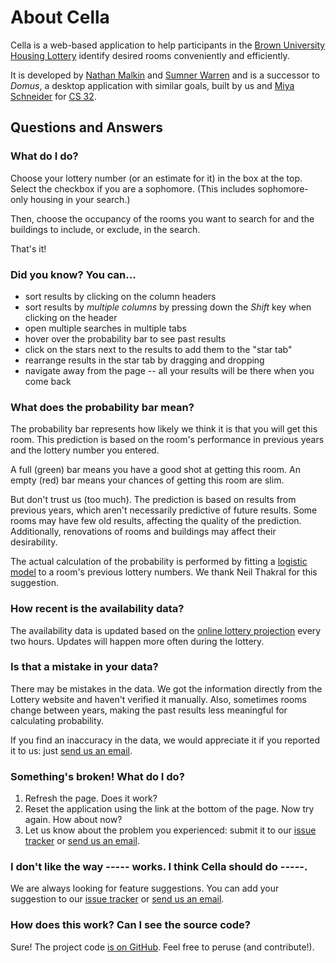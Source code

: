 About Cella
===========
Cella is a web-based application to help participants in the [Brown University](http://www.brown.edu/) [Housing Lottery](http://reslife.brown.edu/current_students/lottery/about.html) identify desired rooms conveniently and efficiently.

It is developed by [Nathan Malkin][] and [Sumner Warren][] and is a successor to _Domus_, a desktop application with similar goals, built by us and [Miya Schneider][] for [CS 32](http://cs.brown.edu/courses/csci0320.html).


Questions and Answers
---------------------

### What do I do?
Choose your lottery number (or an estimate for it) in the box at the top. Select the checkbox if you are a sophomore. (This includes sophomore-only housing in your search.)

Then, choose the occupancy of the rooms you want to search for and the buildings to include, or exclude, in the search.

That's it!

### Did you know? You can...

* sort results by clicking on the column headers
* sort results by *multiple columns* by pressing down the *Shift* key when clicking on the header
* open multiple searches in multiple tabs
* hover over the probability bar to see past results
* click on the stars next to the results to add them to the "star tab"
* rearrange results in the star tab by dragging and dropping
* navigate away from the page -- all your results will be there when you come back

### What does the probability bar mean?
The probability bar represents how likely we think it is that you will get this room. This prediction is based on the room's performance in previous years and the lottery number you entered.

A full (green) bar means you have a good shot at getting this room. An empty (red) bar means your chances of getting this room are slim.

But don't trust us (too much). The prediction is based on results from previous years, which aren't necessarily predictive of future results. Some rooms may have few old results, affecting the quality of the prediction. Additionally, renovations of rooms and buildings may affect their desirability.

The actual calculation of the probability is performed by fitting a [logistic model](http://en.wikipedia.org/wiki/Logistic_regression) to a room's previous lottery numbers. We thank Neil Thakral for this suggestion.

### How recent is the availability data?
The availability data is updated based on the [online lottery projection](http://www.brown.edu/Student_Services/Residential_Council/lottery/broadcast/) every two hours. Updates will happen more often during the lottery.

### Is that a mistake in your data?
There may be mistakes in the data. We got the information directly from the Lottery website and haven't verified it manually. Also, sometimes rooms change between years, making the past results less meaningful for calculating probability.

If you find an inaccuracy in the data, we would appreciate it if you reported it to us: just [send us an email][].

### Something's broken! What do I do?

1. Refresh the page. Does it work?
2. Reset the application using the link at the bottom of the page. Now try again. How about now?
3. Let us know about the problem you experienced: submit it to our [issue tracker][] or [send us an email][].

### I don't like the way ----- works. I think Cella should do -----.
We are always looking for feature suggestions. You can add your suggestion to our [issue tracker][] or [send us an email][].

### How does this work? Can I see the source code?
Sure! The project code [is on GitHub](https://github.com/nmalkin/cella). Feel free to peruse (and contribute!).



[issue tracker]: https://github.com/nmalkin/cella/issues
[send us an email]: http://www.google.com/recaptcha/mailhide/d?k=01noLgFtdvs0oqc-0hPBmG6A==&c=EaV4xG1z-DJJLYIwDIvcH88tdxHqiFQxSf99NKuztvo=

[Nathan Malkin]: http://cs.brown.edu/people/nmalkin/
[Sumner Warren]: http://cs.brown.edu/people/jswarren/
[Miya Schneider]: http://cs.brown.edu/people/mmschnei/
